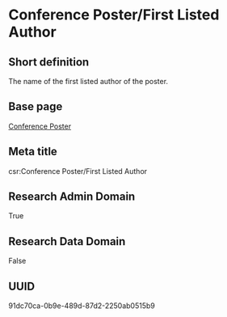 # Conference Poster/First Listed Author
## Short definition
The name of the first listed author of the poster.
## Base page
[Conference Poster](https://github.com/EuroCRIS/CASRAI-Dictionairies/blob/main/Objects/Conference%20Poster.md)
## Meta title
csr:Conference Poster/First Listed Author
## Research Admin Domain
True
## Research Data Domain
False
## UUID
91dc70ca-0b9e-489d-87d2-2250ab0515b9
